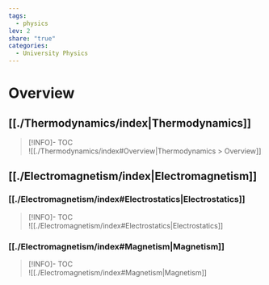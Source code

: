 ```yaml
---  
tags:  
  - physics  
lev: 2  
share: "true"  
categories:  
  - University Physics  
---  
```

  
# Overview  
  
## [[./Thermodynamics/index|Thermodynamics]]  
  
>[!INFO]- TOC  
>![[./Thermodynamics/index#Overview|Thermodynamics > Overview]]  
  
## [[./Electromagnetism/index|Electromagnetism]]  
  
### [[./Electromagnetism/index#Electrostatics|Electrostatics]]  
  
>[!INFO]- TOC  
>![[./Electromagnetism/index#Electrostatics|Electrostatics]]  
  
### [[./Electromagnetism/index#Magnetism|Magnetism]]  
  
>[!INFO]- TOC  
>![[./Electromagnetism/index#Magnetism|Magnetism]]  
  
  

